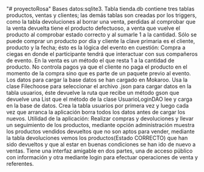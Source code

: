 "# proyectoRosa" 
Bases datos:sqlite3.
Tabla tienda.db contiene tres tablas productos, ventas y clientes; las demás tablas son creadas por los triggers, como la tabla devoluciones  al borrar una venta, perdidas al comprobar que  la venta devuelta tiene el producto defectuoso, a venta que vuelve el producto al comprobar estado correcto y al sumarle 1 a la cantidad.
Sólo se puede comprar un producto por día y cliente la clave primaria es el cliente, producto y la fecha; ésto es la lógica del evento en cuestión: Compra a ciegas en donde el participante tendrá que interactuar con sus compañeros de evento.
En la venta es un método el que resta 1 a la cantidad de producto.
No controla pagos ya que el cliente no paga el producto en el momento de la compra sino que es parte de un paquete previo al evento.
Los datos para cargar la base datos se han cargado en Mokaroo.
Usa la clase Filechoose para seleccionar el archivo .json para cargar datos en la tabla usuarios, éste devuelve la ruta que recibe un método gson que devuelve una List<UsuarioLoginDTO> que el método de la clase UsuarioLoginDAO lee y carga en la base de datos.
Crea la tabla usuarios por primera vez y luego cada vez que arranca la aplicación borra todos los datos antes de cargar los nuevos.
Utilidad de la aplicación: Realizar compras y devoluciones y llevar un seguimiento de los productos, mediante opción administración 
muestra los productos vendidos devueltos que no son aptos para vender, mediante la tabla devoluciones vemos los productos(Estado CORRECTO) que han sido devueltos y que al estar en buenas condiciones se han ido de nuevo a ventas.
Tiene una interfaz amigable en dos partes, una de acceso público con información y otra mediante login para efectuar operaciones de venta y referentes.
